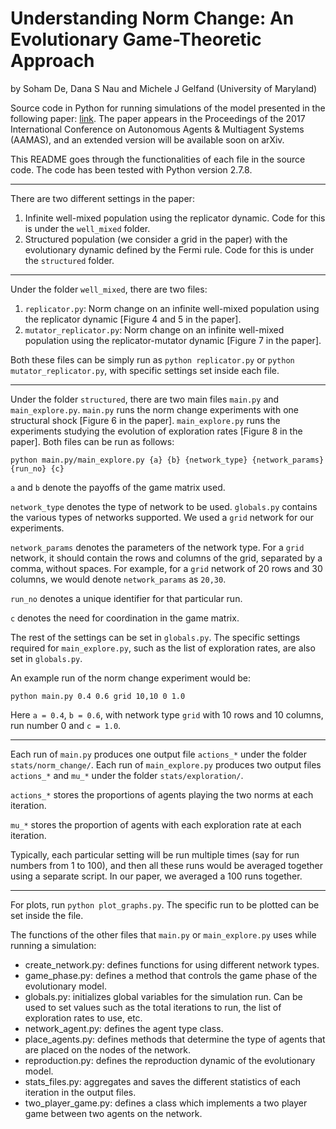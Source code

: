 # Understanding Norm Change: An Evolutionary Game-Theoretic Approach
by Soham De, Dana S Nau and Michele J Gelfand (University of Maryland)

Source code in Python for running simulations of the model presented in the following paper: [link](http://www.gelfand.umd.edu/papers/De%20Nau%20Gelfand%20Norm%20Change%20AAMAS.pdf). The paper appears in the Proceedings of the 2017 International Conference on Autonomous Agents & Multiagent Systems (AAMAS), and an extended version will be available soon on arXiv.

This README goes through the functionalities of each file in the source code. The code has been tested with Python version 2.7.8.

---

There are two different settings in the paper:
1. Infinite well-mixed population using the replicator dynamic. Code for this is under the `well_mixed` folder.
2. Structured population (we consider a grid in the paper) with the evolutionary dynamic defined by the Fermi rule. Code for this is under the `structured` folder.

---

Under the folder `well_mixed`, there are two files:
1. `replicator.py`: Norm change on an infinite well-mixed population using the replicator dynamic [Figure 4 and 5 in the paper].
2. `mutator_replicator.py`: Norm change on an infinite well-mixed population using the replicator-mutator dynamic [Figure 7 in the paper].

Both these files can be simply run as `python replicator.py` or `python mutator_replicator.py`, with specific settings set inside each file.

---

Under the folder `structured`, there are two main files `main.py` and `main_explore.py`. `main.py` runs the norm change experiments with one structural shock [Figure 6 in the paper]. `main_explore.py` runs the experiments studying the evolution of exploration rates [Figure 8 in the paper]. Both files can be run as follows:

```
python main.py/main_explore.py {a} {b} {network_type} {network_params} {run_no} {c}
```

`a` and `b` denote the payoffs of the game matrix used.

`network_type` denotes the type of network to be used. `globals.py` contains the various types of networks supported. We used a `grid` network for our experiments.

`network_params` denotes the parameters of the network type. For a `grid` network, it should contain the rows and columns of the grid, separated by a comma, without spaces. For example, for a `grid` network of 20 rows and 30 columns, we would denote `network_params` as `20,30`.

`run_no` denotes a unique identifier for that particular run.

`c` denotes the need for coordination in the game matrix.

The rest of the settings can be set in `globals.py`. The specific settings required for `main_explore.py`, such as the list of exploration rates, are also set in `globals.py`.

An example run of the norm change experiment would be:

```
python main.py 0.4 0.6 grid 10,10 0 1.0
```

Here `a = 0.4`, `b = 0.6`, with network type `grid` with 10 rows and 10 columns, run number 0 and `c = 1.0`.

---

Each run of `main.py` produces one output file `actions_*` under the folder `stats/norm_change/`. Each run of `main_explore.py` produces two output files `actions_*` and `mu_*` under the folder `stats/exploration/`.

`actions_*` stores the proportions of agents playing the two norms at each iteration.

`mu_*` stores the proportion of agents with each exploration rate at each iteration.

Typically, each particular setting will be run multiple times (say for run numbers from 1 to 100), and then all these runs would be averaged together using a separate script. In our paper, we averaged a 100 runs together.

---

For plots, run `python plot_graphs.py`. The specific run to be plotted can be set inside the file.

The functions of the other files that `main.py` or `main_explore.py` uses while running a simulation:

* create_network.py: defines functions for using different network types.
* game_phase.py: defines a method that controls the game phase of the evolutionary model.
* globals.py: initializes global variables for the simulation run. Can be used to set values such as the total iterations to run, the list of exploration rates to use, etc.
* network_agent.py: defines the agent type class.
* place_agents.py: defines methods that determine the type of agents that are placed on the nodes of the network.
* reproduction.py: defines the reproduction dynamic of the evolutionary model.
* stats_files.py: aggregates and saves the different statistics of each iteration in the output files.
* two_player_game.py: defines a class which implements a two player game between two agents on the network.
